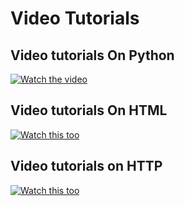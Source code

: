 # Video Tutorials
## Video tutorials On Python
[![Watch the video](https://img.youtube.com/vi/_uQrJ0TkZlc/maxresdefault.jpg)](https://youtu.be/_uQrJ0TkZlc)
## Video tutorials On HTML
[![Watch this too](https://img.youtube.com/vi/UB1O30fR-EE/maxresdefault.jpg)](https://youtu.be/UB1O30fR-EE)
## Video tutorials on HTTP
[![Watch this too](https://img.youtube.com/vi/eesqK59rhGA/maxresdefault.jpg)](https://youtu.be/eesqK59rhGA)